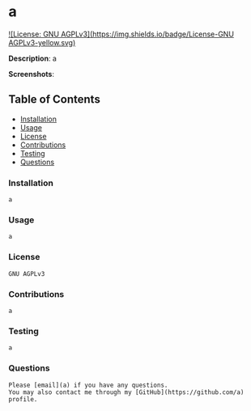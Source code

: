 
# a
[![License: GNU AGPLv3](https://img.shields.io/badge/License-GNU AGPLv3-yellow.svg)](https://choosealicense.com/licenses/)

**Description**: a

**Screenshots**:

## Table of Contents
* [Installation](#installation)
* [Usage](#usage)
* [License](#license)
* [Contributions](#contributions)
* [Testing](#testing)
* [Questions](#questions)

### Installation
    a
### Usage
    a
### License
    GNU AGPLv3
### Contributions
    a
### Testing
    a
### Questions
    Please [email](a) if you have any questions.
    You may also contact me through my [GitHub](https://github.com/a) profile. 
            